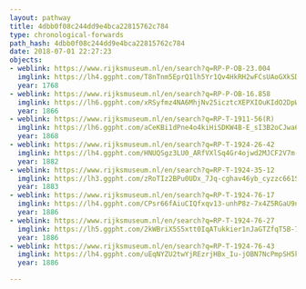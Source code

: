 ```yaml
---
layout: pathway
title: 4dbb0f08c244dd9e4bca22815762c784
type: chronological-forwards
path_hash: 4dbb0f08c244dd9e4bca22815762c784
date: 2018-07-01 22:27:23
objects:
- weblink: https://www.rijksmuseum.nl/en/search?q=RP-P-OB-23.004
  imglink: https://lh4.ggpht.com/T8nTnm5EprQ1lh5Yr1Qv4HkRH2wFCsUAoGXkSDrhT-nb-P_b1vAssyy3luB6CxX_jtUmA_Ov3OL4OwnJo9XA2wVtig=s200
  year: 1768
- weblink: https://www.rijksmuseum.nl/en/search?q=RP-P-OB-16.858
  imglink: https://lh6.ggpht.com/xRSyfmz4NA6MhjNv25icztcXEPXIOuKIdO2DpWk0IIyFkvVxiWJJk7iwt5UpTYqxophpMUlpjJDXJebr4u7rp_7-3WA=s200
  year: 1866
- weblink: https://www.rijksmuseum.nl/en/search?q=RP-T-1911-56(R)
  imglink: https://lh6.ggpht.com/aCeKBi1dPne4o4kiHiSDKW4B-E_sI3B2oCJwa6OWobqDOII87fpH9TeqCHP1_vXtpOLFgzKXW2H3VUnIoW6V0F2F6Q=s200
  year: 1868
- weblink: https://www.rijksmuseum.nl/en/search?q=RP-T-1924-26-42
  imglink: https://lh4.ggpht.com/HNUQSgz3LU0_ARfVXlSq4Gr4ojwd2MJCF2V7m-TDsdkapfUldAZ4oQbLOmGSyw9cMN_PwcG0hcmoTBnqOMUsmPa9sjE=s200
  year: 1882
- weblink: https://www.rijksmuseum.nl/en/search?q=RP-T-1924-35-12
  imglink: https://lh3.ggpht.com/zRoTIz2BPu0UDx_7Jq-cghav46yb_cyzzc661SWIR3Q0OTUlMg92LTAeU87YxeJFYShfzDihsbG1c0Z3ormFr35Lp7Ew=s200
  year: 1883
- weblink: https://www.rijksmuseum.nl/en/search?q=RP-T-1924-76-17
  imglink: https://lh4.ggpht.com/CPsr66fAiuCIQfxqv13-unhP8z-7x4Z5RGaU9nX8d_dOl1vgieh9v4aSIzDF-NcQCGjNNOn7w8Wot1a1G-wvqyYFKhCi=s200
  year: 1886
- weblink: https://www.rijksmuseum.nl/en/search?q=RP-T-1924-76-27
  imglink: https://lh5.ggpht.com/2kWBriX5S5xtt0IqATukkier1nJaGTZfqT5B-72KHtlXDa5ek1_EXOhr1omlx6zS_ns5ldQ6lct87rS6YRhFeTXwQdU=s200
  year: 1886
- weblink: https://www.rijksmuseum.nl/en/search?q=RP-T-1924-76-43
  imglink: https://lh4.ggpht.com/uEqNYZU2twYjREzrjHBx_Iu-jOBN7NcPmpSH5kepuE42Ri-bgeBvLyHhkgbqQTLZvIJXPxCqh94b_VxcW73Q8cJO4AI=s200
  year: 1886

---
```


